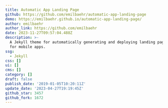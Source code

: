 ```yaml
---
title: Automatic App Landing Page
github: https://github.com/emilbaehr/automatic-app-landing-page
demo: https://emilbaehr.github.io/automatic-app-landing-page/
author: emilbaehr
author_link: https://github.com/emilbaehr
date: 2023-11-27T09:57:04.488Z
description: >-
  A Jekyll theme for automatically generating and deploying landing page sites
  for mobile apps.
ssg:
  - Jekyll
css: []
ui: []
cms: []
category: []
draft: false
publish_date: '2019-01-05T10:20:11Z'
update_date: '2023-04-27T19:19:45Z'
github_star: 3457
github_fork: 1672
---
```

